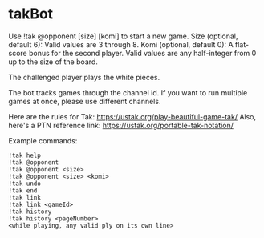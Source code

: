 # takBot

Use !tak @opponent [size] [komi] to start a new game.
Size (optional, default 6): Valid values are 3 through 8.
Komi (optional, default 0): A flat-score bonus for the second player. Valid values are any half-integer from 0 up to the size of the board.

The challenged player plays the white pieces.

The bot tracks games through the channel id.
If you want to run multiple games at once, please use different channels.

Here are the rules for Tak: https://ustak.org/play-beautiful-game-tak/
Also, here's a PTN reference link: https://ustak.org/portable-tak-notation/

Example commands:
```
!tak help
!tak @opponent
!tak @opponent <size>
!tak @opponent <size> <komi>
!tak undo
!tak end
!tak link
!tak link <gameId>
!tak history
!tak history <pageNumber>
<while playing, any valid ply on its own line>
```
